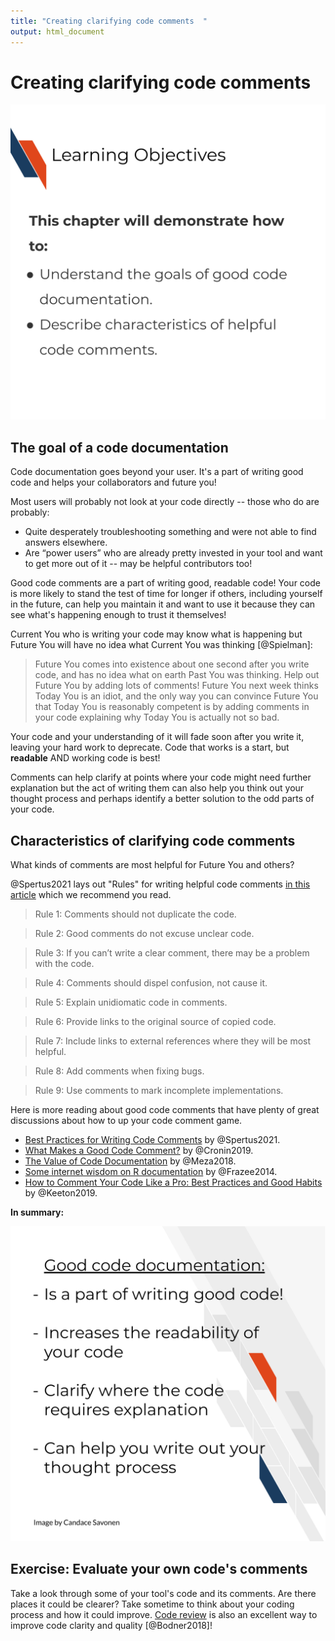 ```yaml
---
title: "Creating clarifying code comments  "
output: html_document
---
```




# Creating clarifying code comments

<img src="resources/images/08-code_comments_files/figure-html//1cd434bkLer_CJ04GzpsZwzeEA9gjc5Ho6QimiHPbyEg_gd422c5de97_0_54.png" title="This chapter will demonstrate how to: Understand the goals of good code documentation. Describe characteristics of helpful code comments." alt="This chapter will demonstrate how to: Understand the goals of good code documentation. Describe characteristics of helpful code comments."  />

## The goal of a code documentation

Code documentation goes beyond your user. It's a part of writing good code and helps your collaborators and future you!

Most users will probably not look at your code directly -- those who do are probably:

- Quite desperately troubleshooting something and were not able to find answers elsewhere.
- Are “power users” who are already pretty invested in your tool and want to get more out of it -- may be helpful contributors too!

Good code comments are a part of writing good, readable code! Your code is more likely to stand the test of time for longer if others, including yourself in the future, can help you maintain it and want to use it because they can see what's happening enough to trust it themselves!

Current You who is writing your code may know what is happening but Future You will have no idea what Current You was thinking [@Spielman]:

> Future You comes into existence about one second after you write code, and has no idea what on earth Past You was thinking. Help out Future You by adding lots of comments! Future You next week thinks Today You is an idiot, and the only way you can convince Future You that Today You is reasonably competent is by adding comments in your code explaining why Today You is actually not so bad.

Your code and your understanding of it will fade soon after you write it, leaving your hard work to deprecate. Code that works is a start, but **readable** AND working code is best!

Comments can help clarify at points where your code might need further explanation but the act of writing them can also help you think out your thought process and perhaps identify a better solution to the odd parts of your code.

## Characteristics of clarifying code comments

What kinds of comments are most helpful for Future You and others?

@Spertus2021 lays out "Rules" for writing helpful code comments [in this article](https://stackoverflow.blog/2021/07/05/best-practices-for-writing-code-comments/) which we recommend you read.

> Rule 1: Comments should not duplicate the code.

> Rule 2: Good comments do not excuse unclear code.

> Rule 3: If you can’t write a clear comment, there may be a problem with the code.

> Rule 4: Comments should dispel confusion, not cause it.

> Rule 5: Explain unidiomatic code in comments.

> Rule 6: Provide links to the original source of copied code.

> Rule 7: Include links to external references where they will be most helpful.

> Rule 8: Add comments when fixing bugs.

> Rule 9: Use comments to mark incomplete implementations.

Here is more reading about good code comments that have plenty of great discussions about how to up your code comment game.

- [Best Practices for Writing Code Comments](https://stackoverflow.blog/2021/07/05/best-practices-for-writing-code-comments/) by @Spertus2021.
- [What Makes a Good Code Comment?](https://itnext.io/what-makes-a-good-code-comment-5267debd2c24) by @Cronin2019.  
- [The Value of Code Documentation](https://www.olioapps.com/blog/the-value-of-code-documentation/) by @Meza2018.  
- [Some internet wisdom on R documentation](http://alyssafrazee.com/2014/04/20/rdocs.html) by @Frazee2014.  
- [How to Comment Your Code Like a Pro: Best Practices and Good Habits](https://www.elegantthemes.com/blog/wordpress/how-to-comment-your-code-like-a-pro-best-practices-and-good-habits) by @Keeton2019.  

**In summary:**

<img src="resources/images/08-code_comments_files/figure-html//1cd434bkLer_CJ04GzpsZwzeEA9gjc5Ho6QimiHPbyEg_gcdcbd8d802_0_132.png" title="Good code documentation: Is a part of writing good code! Increases the readability of your code. Clarify where the code requires explanation. Can help you write out your thought process." alt="Good code documentation: Is a part of writing good code! Increases the readability of your code. Clarify where the code requires explanation. Can help you write out your thought process."  />

## Exercise: Evaluate your own code's comments

Take a look through some of your tool's code and its comments. Are there places it could be clearer? Take sometime to think about your coding process and how it could improve. [Code review](https://simpleprogrammer.com/why-code-reviews-make-better-code-teams/) is also an excellent way to improve code clarity and quality [@Bodner2018]!
